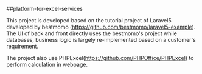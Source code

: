 ##platform-for-excel-services

This project is developed based on the tutorial project of Laravel5 developed by bestmomo (https://github.com/bestmomo/laravel5-example). The UI of back and front directly uses the bestmomo's project while databases, business logic is largely re-implemented based on a customer's requirement.

The project also use PHPExcel(https://github.com/PHPOffice/PHPExcel) to perform calculation in webpage.